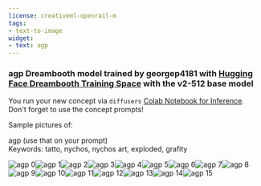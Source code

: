 ```yaml
---
license: creativeml-openrail-m
tags:
- text-to-image
widget:
- text: agp
---
```

### agp Dreambooth model trained by georgep4181 with [Hugging Face Dreambooth Training Space](https://huggingface.co/spaces/multimodalart/dreambooth-training) with the v2-512 base model

You run your new concept via `diffusers` [Colab Notebook for Inference](https://colab.research.google.com/github/huggingface/notebooks/blob/main/diffusers/sd_dreambooth_inference.ipynb). Don't forget to use the concept prompts! 

Sample pictures of:
  
  
  
  
  
  
  
  
  
  
  
  
  
agp (use that on your prompt)   
Keywords: tatto, nychos, nychos art, exploded, grafity


![agp 0](https://huggingface.co/georgep4181/agp/resolve/main/concept_images/agp_%281%29.jpg)![agp 1](https://huggingface.co/georgep4181/agp/resolve/main/concept_images/agp_%282%29.jpg)![agp 2](https://huggingface.co/georgep4181/agp/resolve/main/concept_images/agp_%283%29.jpg)![agp 3](https://huggingface.co/georgep4181/agp/resolve/main/concept_images/agp_%284%29.jpg)![agp 4](https://huggingface.co/georgep4181/agp/resolve/main/concept_images/agp_%285%29.jpg)![agp 5](https://huggingface.co/georgep4181/agp/resolve/main/concept_images/agp_%286%29.jpg)![agp 6](https://huggingface.co/georgep4181/agp/resolve/main/concept_images/agp_%287%29.jpg)![agp 7](https://huggingface.co/georgep4181/agp/resolve/main/concept_images/agp_%288%29.jpg)![agp 8](https://huggingface.co/georgep4181/agp/resolve/main/concept_images/agp_%289%29.jpg)![agp 9](https://huggingface.co/georgep4181/agp/resolve/main/concept_images/agp_%2810%29.jpg)![agp 10](https://huggingface.co/georgep4181/agp/resolve/main/concept_images/agp_%2811%29.jpg)![agp 11](https://huggingface.co/georgep4181/agp/resolve/main/concept_images/agp_%2812%29.jpg)![agp 12](https://huggingface.co/georgep4181/agp/resolve/main/concept_images/agp_%2813%29.jpg)![agp 13](https://huggingface.co/georgep4181/agp/resolve/main/concept_images/agp_%2814%29.jpg)![agp 14](https://huggingface.co/georgep4181/agp/resolve/main/concept_images/agp_%2815%29.jpg)![agp 15](https://huggingface.co/georgep4181/agp/resolve/main/concept_images/agp_%2816%29.jpg)
